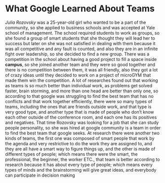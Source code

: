 #  What Google Learned About Teams
*Julia Rozovsky* was a 25-year-old girl who wanted to be a part of the community, so she applied to business schools and was accepted at Yale school of management.
The school required students to work as groups, so she found a group of smart students that she thought they will lead her to success but later on she was not satisfied in dealing with them because it was all competitive and any fault is counted, and also they are in an infinite fight over leadership, so she decided to find a new group. There was a competition in the school about having a good project to fill a space inside **campus**, so she joined another team and they were so good together and there is no competition between them, it was all friendly, also they got a lot of crazy ideas until they decided to work on a project of microGYM that made them win the competition.
A lot of researches found out that working as teams is so much better than individual work, as problems get solved faster, brain storming, and more than one head are better than only one, so according to that google was struggling to find the best team that has no conflicts and that work together efficiently, there were so many types of teams, including the ones that are friends outside work, and that type is very good type, and another type that is made of people who don’t know each other outside of the conference room, and each one has its positives and negatives. That time Rozovsky was looking for a job that she can study people personality, so she was hired at google community is a team in order to find the best team that google seeks.
At research there were another two kinds of teams, the first one was composed of smart people that work by the agenda and very restrictive to do the work they are assigned to, and they are all have a smart way to figure things up, and the other is made of different types of people; which means there were the smart, the professional, the beginner, the worker ETC., that team is better according to research because it has about every type of people; which means every types of minds and the brainstorming will give great ideas, and everybody can participate in decision making
